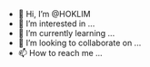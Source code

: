 - 👋 Hi, I’m @HOKLIM
- 👀 I’m interested in ...
- 🌱 I’m currently learning ...
- 💞️ I’m looking to collaborate on ...
- 📫 How to reach me ...

<!---
HOKLIM/HOKLIM is a ✨ special ✨ repository because its `README.md` (this file) appears on your GitHub profile.
You can click the Preview link to take a look at your changes.
--->
